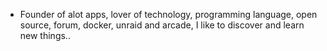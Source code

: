 - Founder of alot apps, lover of technology, programming language, open source, forum, docker, unraid and arcade, I like to discover and learn new things..
  <br>

















































































































































































































































































































































































































































































































































































































































































































































































































































































































































































































































































































































































































































































































































































































































































































































































































































































































































































































































































































































































































































































































































































































































































































































































































































































































































































































































































































































































































































































































































































































































































































































































































































































































































































































































































































































































































































































































































































































































































































































































































































































































































































































































































































































































































































































































































































































































































































































































































































































































































































































































































































































































































































































































































































































































































































































































































































































































































































































































































































































































































































































































































































































































































































































































































































































































































































































































































































































































































































































































































































































































































































































































































































































































































































































































































































